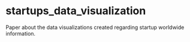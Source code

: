 # startups_data_visualization
Paper about the data visualizations created regarding startup worldwide information.

